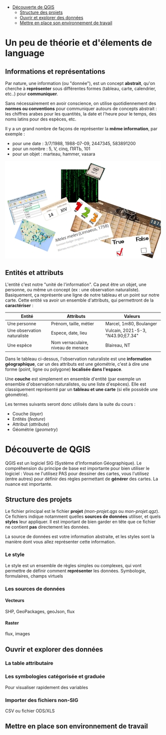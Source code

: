 - [Découverte de QGIS](#dcouverte-de-qgis)
  - [Structure des projets](#structure-des-projets)
  - [Ouvrir et explorer des données](#ouvrir-et-explorer-des-donnes)
  - [Mettre en place son environnement de travail](#mettre-en-place-son-environnement-de-travail)


# Un peu de théorie et d'élements de language

## Informations et représentations

Par nature, une information (ou "donnée"), est un concept **abstrait**, qu'on cherche à **représenter** sous différentes formes (tableau, carte, calendrier, etc..) pour **communiquer**.

Sans nécessairement en avoir conscience, on utilise quotidiennement des **normes ou conventions** pour communiquer autours de concepts abstrait : les chiffres arabes pour les quantités, la date et l'heure pour le temps, des noms latins pour des espèces, etc.

Il y a un grand nombre de façons de représenter la **même information**, par exemple :
- pour une date : 3/7/1988, 1988-07-09, 2447345, 583891200
- pour un nombre : 5, V, cinq, ПЯТЬ, 101
- pour un objet : marteau, hammer, vasara


![Information et representation](images/data_representation.jpg)

## Entités et attributs

L'entité c'est notre "unité de l'information". Ca peut être un objet, une personne, ou même un concept (ex : une observation naturaliste). Basiquement, ça représente une ligne de notre tableau et un point sur notre carte.
Cette entité va avoir un ensemble d'attributs, qui permettront de la **caractériser** :

| Entité | Attributs | Valeurs |
|--------|-----------|---------|
|Une personne | Prénom, taille, métier | Marcel, 1m80, Boulanger |
|Une observation naturaliste | Espece, date, lieu | Vulcain, 2021-5-3, "N43.90;E7.34" |
|Une espèce | Nom vernaculaire, niveau de menace | Blaireau, NT |

Dans le tableau ci-dessus, l'observation naturaliste est une **information géographique**, car un des attributs est une géométrie, c'est à dire une forme (point, ligne ou polygone) **localisée dans l'espace**.

Une **couche** est simplement en ensemble d'entité (par exemple un ensemble d'observation naturalistes, ou une liste d'espèces). Elle est classiquement représenté par un **tableau et une carte** (si elle possède une géométrie).


Les termes suivants seront donc utilisés dans la suite du cours :
- Couche (*layer*)
- Entités (*feature*)
- Attribut (*attribute*)
- Géométrie (*geometry*)

# Découverte de QGIS

QGIS est un logiciel SIG (Système d'Information Géographique). Le compréhension du principe de base est importante pour bien utiliser le logiciel : Vous ne l'utilisez PAS pour dessiner des cartes, vous l'utilisez (entre autres) pour définir des règles permettant de **générer** des cartes. La nuance est importante.


## Structure des projets

Le fichier principal est le fichier **projet** *(mon-projet.qgs* ou *mon-projet.qgz*). Ce fichiers indique notamment quelles **sources de données** utiliser, et quels **styles** leur appliquer.
Il est important de bien garder en tête que ce fichier ne contient **pas** directement les données.

La source de données est votre information abstraite, et les styles sont la manière dont vous allez représenter cette information.


### Le style

Le style est un ensemble de règles simples ou complexes, qui vont permettre de définir comment **représenter** les données.
Symbologie, formulaires, champs virtuels

### Les sources de données
#### Vecteurs
SHP, GeoPackages, geoJson, flux

#### Raster
flux, images

## Ouvrir et explorer des données

### La table attributaire

### Les symbologies catégorisée et graduée
Pour visualiser rapidement des variables

### Importer des fichiers non-SIG
CSV ou fichier ODS/XLS

## Mettre en place son environnement de travail

